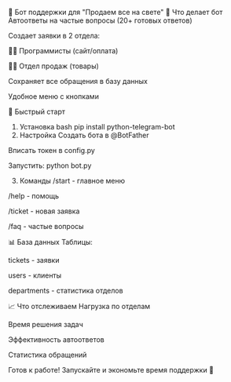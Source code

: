 🤖 Бот поддержки для "Продаем все на свете"
🎯 Что делает бот
Автоответы на частые вопросы (20+ готовых ответов)

Создает заявки в 2 отдела:

👨‍💻 Программисты (сайт/оплата)

👨‍💼 Отдел продаж (товары)

Сохраняет все обращения в базу данных

Удобное меню с кнопками

🚀 Быстрый старт
1. Установка
bash
pip install python-telegram-bot
2. Настройка
Создать бота в @BotFather

Вписать токен в config.py

Запустить: python bot.py

3. Команды
/start - главное меню

/help - помощь

/ticket - новая заявка

/faq - частые вопросы

📊 База данных
Таблицы:

tickets - заявки

users - клиенты

departments - статистика отделов

📈 Что отслеживаем
Нагрузка по отделам

Время решения задач

Эффективность автоответов

Статистика обращений

Готов к работе! Запускайте и экономьте время поддержки 🎯
